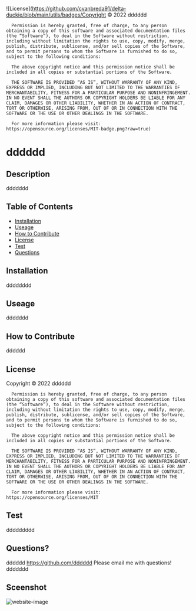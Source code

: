![License](https://github.com/cvanbreda91/delta-duckie/blob/main/utils/badges/Copyright © 2022 dddddd

      Permission is hereby granted, free of charge, to any person obtaining a copy of this software and associated documentation files (the “Software”), to deal in the Software without restriction, including without limitation the rights to use, copy, modify, merge, publish, distribute, sublicense, and/or sell copies of the Software, and to permit persons to whom the Software is furnished to do so, subject to the following conditions:
      
      The above copyright notice and this permission notice shall be included in all copies or substantial portions of the Software.
      
      THE SOFTWARE IS PROVIDED “AS IS”, WITHOUT WARRANTY OF ANY KIND, EXPRESS OR IMPLIED, INCLUDING BUT NOT LIMITED TO THE WARRANTIES OF MERCHANTABILITY, FITNESS FOR A PARTICULAR PURPOSE AND NONINFRINGEMENT. IN NO EVENT SHALL THE AUTHORS OR COPYRIGHT HOLDERS BE LIABLE FOR ANY CLAIM, DAMAGES OR OTHER LIABILITY, WHETHER IN AN ACTION OF CONTRACT, TORT OR OTHERWISE, ARISING FROM, OUT OF OR IN CONNECTION WITH THE SOFTWARE OR THE USE OR OTHER DEALINGS IN THE SOFTWARE.
      
      For more information please visit: https://opensource.org/licenses/MIT-badge.png?raw=true)
# dddddd
## Description
ddddddd

## Table of Contents
* [Installation](#installation)
* [Useage](#useage)
* [How to Contribute](#How-to-Contribute)
* [License](#License)
* [Test](#Test)
* [Questions](#Questions)

## Installation
dddddddd

## Useage
ddddddd

## How to Contribute
dddddd

## License 
Copyright © 2022 dddddd

      Permission is hereby granted, free of charge, to any person obtaining a copy of this software and associated documentation files (the “Software”), to deal in the Software without restriction, including without limitation the rights to use, copy, modify, merge, publish, distribute, sublicense, and/or sell copies of the Software, and to permit persons to whom the Software is furnished to do so, subject to the following conditions:
      
      The above copyright notice and this permission notice shall be included in all copies or substantial portions of the Software.
      
      THE SOFTWARE IS PROVIDED “AS IS”, WITHOUT WARRANTY OF ANY KIND, EXPRESS OR IMPLIED, INCLUDING BUT NOT LIMITED TO THE WARRANTIES OF MERCHANTABILITY, FITNESS FOR A PARTICULAR PURPOSE AND NONINFRINGEMENT. IN NO EVENT SHALL THE AUTHORS OR COPYRIGHT HOLDERS BE LIABLE FOR ANY CLAIM, DAMAGES OR OTHER LIABILITY, WHETHER IN AN ACTION OF CONTRACT, TORT OR OTHERWISE, ARISING FROM, OUT OF OR IN CONNECTION WITH THE SOFTWARE OR THE USE OR OTHER DEALINGS IN THE SOFTWARE.
      
      For more information please visit: https://opensource.org/licenses/MIT

## Test
ddddddddd

## Questions?
dddddd
https://github.com/dddddd
Please email me with questions!
ddddddd

## Sceenshot
![website-image](https://github.com/dddddd/dddddd/blob/main/images/ddddddd?raw=true)
